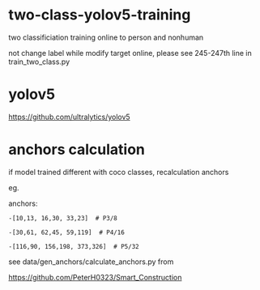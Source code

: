 # two-class-yolov5-training
two classificiation training online to person and nonhuman

not change label while modify target online, please see 245-247th line in train_two_class.py
# yolov5
https://github.com/ultralytics/yolov5
# anchors calculation
if model trained different with coco classes, recalculation anchors 

eg.

anchors:

    -[10,13, 16,30, 33,23]  # P3/8

    -[30,61, 62,45, 59,119]  # P4/16

    -[116,90, 156,198, 373,326]  # P5/32

see data/gen_anchors/calculate_anchors.py from 

https://github.com/PeterH0323/Smart_Construction


